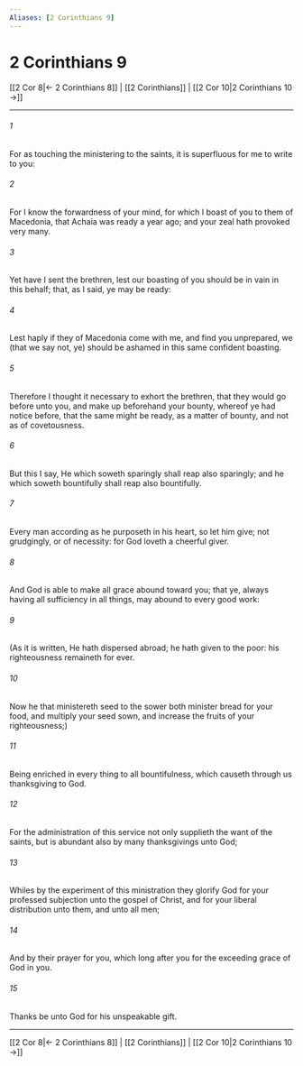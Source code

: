 ```yaml
---
Aliases: [2 Corinthians 9]
---
```

# 2 Corinthians 9

[[2 Cor 8|← 2 Corinthians 8]] | [[2 Corinthians]] | [[2 Cor 10|2 Corinthians 10 →]]
***



###### 1 
For as touching the ministering to the saints, it is superfluous for me to write to you: 

###### 2 
For I know the forwardness of your mind, for which I boast of you to them of Macedonia, that Achaia was ready a year ago; and your zeal hath provoked very many. 

###### 3 
Yet have I sent the brethren, lest our boasting of you should be in vain in this behalf; that, as I said, ye may be ready: 

###### 4 
Lest haply if they of Macedonia come with me, and find you unprepared, we (that we say not, ye) should be ashamed in this same confident boasting. 

###### 5 
Therefore I thought it necessary to exhort the brethren, that they would go before unto you, and make up beforehand your bounty, whereof ye had notice before, that the same might be ready, as a matter of bounty, and not as of covetousness. 

###### 6 
But this I say, He which soweth sparingly shall reap also sparingly; and he which soweth bountifully shall reap also bountifully. 

###### 7 
Every man according as he purposeth in his heart, so let him give; not grudgingly, or of necessity: for God loveth a cheerful giver. 

###### 8 
And God is able to make all grace abound toward you; that ye, always having all sufficiency in all things, may abound to every good work: 

###### 9 
(As it is written, He hath dispersed abroad; he hath given to the poor: his righteousness remaineth for ever. 

###### 10 
Now he that ministereth seed to the sower both minister bread for your food, and multiply your seed sown, and increase the fruits of your righteousness;) 

###### 11 
Being enriched in every thing to all bountifulness, which causeth through us thanksgiving to God. 

###### 12 
For the administration of this service not only supplieth the want of the saints, but is abundant also by many thanksgivings unto God; 

###### 13 
Whiles by the experiment of this ministration they glorify God for your professed subjection unto the gospel of Christ, and for your liberal distribution unto them, and unto all men; 

###### 14 
And by their prayer for you, which long after you for the exceeding grace of God in you. 

###### 15 
Thanks be unto God for his unspeakable gift.

***
[[2 Cor 8|← 2 Corinthians 8]] | [[2 Corinthians]] | [[2 Cor 10|2 Corinthians 10 →]]
